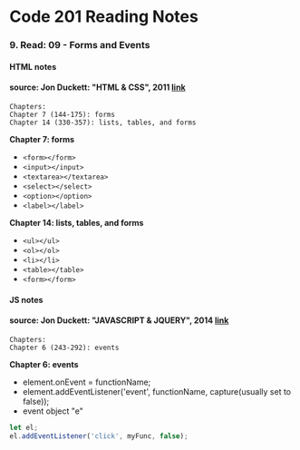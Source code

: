 # Code 201 Reading Notes 
### 9. Read: 09 - Forms and Events 

####  HTML notes 
####  source: Jon Duckett: "HTML & CSS", 2011 [link](https://www.amazon.com/HTML-CSS-Design-Build-Websites/dp/1118008189/ref=pd_bxgy_img_1/136-1383517-8048428?pd_rd_w=oqCBX&pf_rd_p=6b3eefea-7b16-43e9-bc45-2e332cbf99da&pf_rd_r=ZS5VB2D5THCC2NQKK0H1&pd_rd_r=d97ebdc9-d149-47e2-9f7d-2126282e1221&pd_rd_wg=rvnoS&pd_rd_i=1118008189&psc=1)

```
Chapters:     
Chapter 7 (144-175): forms
Chapter 14 (330-357): lists, tables, and forms 
```

**Chapter 7: forms**  
- ```<form></form>```
- ```<input></input>```
- ```<textarea></textarea>```
- ```<select></select>```
- ```<option></option>```
- ```<label></label>```


**Chapter 14: lists, tables, and forms**  
-  ```<ul></ul>```
- ```<ol></ol>```
- ```<li></li>```
- ```<table></table>```
- ```<form></form>```


#### JS notes 
####  source: Jon Duckett: "JAVASCRIPT & JQUERY", 2014 [link](https://www.amazon.com/JavaScript-JQuery-Interactive-Front-End-Development/dp/1118531647/ref=sr_1_3?crid=181UMRLMS9TYB&keywords=duckett+javascript+jquery&qid=1643908836&sprefix=ducket+javascript+jquerry%2Caps%2C55&sr=8-3)

```
Chapters:   
Chapter 6 (243-292): events
```

**Chapter 6: events**  
- element.onEvent = functionName;
- element.addEventListener('event', functionName, capture(usually set to false)); 
- event object "e" 

```javascript 
let el; 
el.addEventListener('click', myFunc, false); 

```